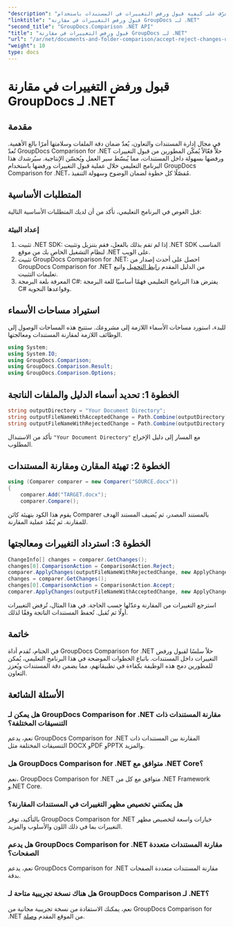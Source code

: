 ```yaml
---
"description": "تعرّف على كيفية قبول ورفض التغييرات في المستندات باستخدام GroupDocs Comparison for .NET. بسّط سير عمل مستنداتك بكل سهولة."
"linktitle": "قبول ورفض التغييرات في مقارنة GroupDocs لـ .NET"
"second_title": "GroupDocs.Comparison .NET API"
"title": "قبول ورفض التغييرات في مقارنة GroupDocs لـ .NET"
"url": "/ar/net/documents-and-folder-comparison/accept-reject-changes-dotnet/"
"weight": 10
type: docs
---
```

# قبول ورفض التغييرات في مقارنة GroupDocs لـ .NET

## مقدمة
في مجال إدارة المستندات والتعاون، يُعدّ ضمان دقة الملفات وسلامتها أمرًا بالغ الأهمية. تُعدّ GroupDocs Comparison for .NET حلاًّ فعّالاً يُمكّن المطورين من قبول التغييرات ورفضها بسهولة داخل المستندات، مما يُبسّط سير العمل ويُحسّن الإنتاجية. سيُرشدك هذا البرنامج التعليمي خلال عملية قبول التغييرات ورفضها باستخدام GroupDocs Comparison for .NET، مُفصّلًا كل خطوة لضمان الوضوح وسهولة التنفيذ.
## المتطلبات الأساسية
قبل الغوص في البرنامج التعليمي، تأكد من أن لديك المتطلبات الأساسية التالية:
### إعداد البيئة
1. تثبيت .NET SDK: إذا لم تقم بذلك بالفعل، فقم بتنزيل وتثبيت .NET SDK المناسب لنظام التشغيل الخاص بك من موقع .NET على الويب.
2. تثبيت GroupDocs Comparison for .NET: احصل على أحدث إصدار من GroupDocs Comparison for .NET من الدليل المقدم [رابط التحميل](https://releases.groupdocs.com/comparison/net/) واتبع تعليمات التثبيت.
3. المعرفة بلغة البرمجة C#: يفترض هذا البرنامج التعليمي فهمًا أساسيًا للغة البرمجة C# وقواعدها النحوية.

## استيراد مساحات الأسماء
للبدء، استورد مساحات الأسماء اللازمة إلى مشروعك. ستتيح هذه المساحات الوصول إلى الوظائف اللازمة لمقارنة المستندات ومعالجتها.

```csharp
using System;
using System.IO;
using GroupDocs.Comparison;
using GroupDocs.Comparison.Result;
using GroupDocs.Comparison.Options;
```
## الخطوة 1: تحديد أسماء الدليل والملفات الناتجة
```csharp
string outputDirectory = "Your Document Directory";
string outputFileNameWithAcceptedChange = Path.Combine(outputDirectory, "RESULT_WITH_ACCEPTED_CHANGE.docx");
string outputFileNameWithRejectedChange = Path.Combine(outputDirectory, "RESULT_WITH_REJECTED_CHANGE.docx");
```
تأكد من الاستبدال `"Your Document Directory"` مع المسار إلى دليل الإخراج المطلوب.
## الخطوة 2: تهيئة المقارن ومقارنة المستندات
```csharp
using (Comparer comparer = new Comparer("SOURCE.docx"))
{
    comparer.Add("TARGET.docx");
    comparer.Compare();
```
يقوم هذا الكود بتهيئة كائن Comparer بالمستند المصدر، ثم يُضيف المستند الهدف للمقارنة. ثم يُنفّذ عملية المقارنة.
## الخطوة 3: استرداد التغييرات ومعالجتها
```csharp
ChangeInfo[] changes = comparer.GetChanges();
changes[0].ComparisonAction = ComparisonAction.Reject;
comparer.ApplyChanges(outputFileNameWithRejectedChange, new ApplyChangeOptions { Changes = changes, SaveOriginalState = true });
changes = comparer.GetChanges();
changes[0].ComparisonAction = ComparisonAction.Accept;
comparer.ApplyChanges(outputFileNameWithAcceptedChange, new ApplyChangeOptions { Changes = changes });
```
استرجع التغييرات من المقارنة وعدّلها حسب الحاجة. في هذا المثال، تُرفض التغييرات أولًا ثم تُقبل. تُحفظ المستندات الناتجة وفقًا لذلك.

## خاتمة
في الختام، تُقدم أداة GroupDocs Comparison for .NET حلاً سلسًا لقبول ورفض التغييرات داخل المستندات. باتباع الخطوات الموضحة في هذا البرنامج التعليمي، يُمكن للمطورين دمج هذه الوظيفة بكفاءة في تطبيقاتهم، مما يضمن دقة المستندات ويُعزز التعاون.
## الأسئلة الشائعة
### هل يمكن لـ GroupDocs Comparison for .NET مقارنة المستندات ذات التنسيقات المختلفة؟
نعم، يدعم GroupDocs Comparison for .NET المقارنة بين المستندات ذات التنسيقات المختلفة مثل DOCX وPDF وPPTX والمزيد.
### هل GroupDocs Comparison for .NET متوافق مع .NET Core؟
نعم، GroupDocs Comparison for .NET متوافق مع كل من .NET Framework و.NET Core.
### هل يمكنني تخصيص مظهر التغييرات في المستندات المقارنة؟
بالتأكيد، توفر GroupDocs Comparison for .NET خيارات واسعة لتخصيص مظهر التغييرات بما في ذلك اللون والأسلوب والمزيد.
### هل يدعم GroupDocs Comparison for .NET مقارنة المستندات متعددة الصفحات؟
نعم، يدعم GroupDocs Comparison for .NET مقارنة المستندات متعددة الصفحات بدقة.
### هل هناك نسخة تجريبية متاحة لـ GroupDocs Comparison لـ .NET؟
نعم، يمكنك الاستفادة من نسخة تجريبية مجانية من GroupDocs Comparison for .NET من الموقع المقدم [وصلة](https://releases.groupdocs.com/).